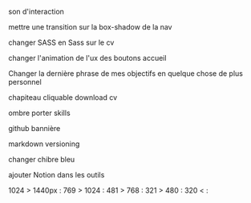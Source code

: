 <!-- !SEO référencement -->

<!-- *meta tags -->

<!-- ? -->
son d'interaction

<!-- ? -->
mettre une transition sur la box-shadow de la nav

changer SASS en Sass sur le cv

changer l'animation de l'ux des boutons accueil

Changer la dernière phrase de mes objectifs en quelque chose de plus personnel

chapiteau cliquable download cv

ombre porter skills

github bannière

markdown versioning 

changer chibre bleu

ajouter Notion dans les outils

1024 > 1440px :
769 > 1024 :
481 > 768 :
321 > 480 :
320 < :